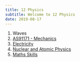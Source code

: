 ```yaml
---
title: 12 Physics
subtitle: Welcome to 12 Physics
date: 2019-08-17
---
```


1. Waves
2. [AS91171 - Mechanics](/12phy/as91171)
3. [Electricity](/12phy/3-electricity)
4. [Nuclear and Atomic Physics](/12phy/4-nuclear)
5. [Maths Skills](/12phy/5-maths)
